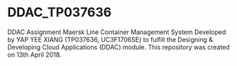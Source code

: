 # DDAC_TP037636
DDAC Assignment
Maersk Line Container Management System
Developed by YAP YEE XIANG (TP037636, UC3F1706SE) to fulfill the Designing & Developing Cloud Applications (DDAC) module. 
This repository was created on 13th April 2018. 

